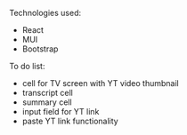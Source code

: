 Technologies used:
- React
- MUI
- Bootstrap

To do list:
- cell for TV screen with YT video thumbnail
- transcript cell
- summary cell
- input field for YT link
- paste YT link functionality
<!-- - create logo and add it to the page -->